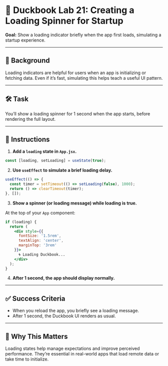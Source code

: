 # 🧪 Duckbook Lab 21: Creating a Loading Spinner for Startup

**Goal:** Show a loading indicator briefly when the app first loads, simulating a startup experience.

---

## 🐥 Background

Loading indicators are helpful for users when an app is initializing or fetching data. Even if it’s fast, simulating this helps teach a useful UI pattern.

---

## 🛠️ Task

You’ll show a loading spinner for 1 second when the app starts, before rendering the full layout.

---

## 🧾 Instructions

1. **Add a `loading` state in `App.jsx`.**

```jsx
const [loading, setLoading] = useState(true);
```

2. **Use `useEffect` to simulate a brief loading delay.**

```jsx
useEffect(() => {
  const timer = setTimeout(() => setLoading(false), 1000);
  return () => clearTimeout(timer);
}, []);
```

3. **Show a spinner (or loading message) while loading is true.**

At the top of your `App` component:

```jsx
if (loading) {
  return (
    <div style={{
      fontSize: '1.5rem',
      textAlign: 'center',
      marginTop: '3rem'
    }}>
      🌀 Loading Duckbook...
    </div>
  );
}
```

4. **After 1 second, the app should display normally.**

---

## ✅ Success Criteria

- When you reload the app, you briefly see a loading message.
- After 1 second, the Duckbook UI renders as usual.

---

## 🧠 Why This Matters

Loading states help manage expectations and improve perceived performance. They’re essential in real-world apps that load remote data or take time to initialize.
